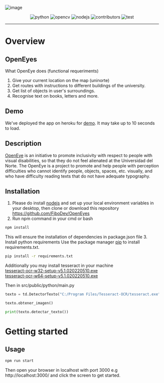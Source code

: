 ![image](https://user-images.githubusercontent.com/84251099/171055617-0ee90cc0-5b90-416c-803d-6dbdffe5fd4f.png)
<p align="center">
<img alt="python" src="https://img.shields.io/badge/python-3.10-blue"></img>
<img alt="opencv" src="https://img.shields.io/badge/open--cv--headless-4.5.5.64-blue"></img>
<img alt="nodejs" src="https://img.shields.io/badge/nodejs-v14-blue"></img>
<img alt="contributors" src="https://img.shields.io/badge/contributors-3-brightgreen"></img>
<img alt="test" src="https://img.shields.io/badge/test-passing-green"></img>
</p>  
<hr>

# Overview

## OpenEyes

What OpenEye does (functional requeriments)
1. Give your current location on the map (uninorte)
2. Get routes with instructions to different buildings of the university.
3. Get list of objects in user's surroundings.
4. Recognise text on books, letters and more.

## Demo
We've deployed the app on heroku for [demo](https://blindaigps.herokuapp.com/). It may take up to 10 seconds to load.

## Description
[OpenEye](https://blindaigps.herokuapp.com/) is an initiative to promote inclusivity with respect to people with visual disabilities, so that they do not feel alienated at the Universidad del Norte. The OpenEye is a project to promote and help people with perception difficulties who cannot identify people, objects, spaces, etc. visually, and who have difficulty reading texts that do not have adequate typography.

## Installation

1. Please do install [nodejs](https://nodejs.org/dist/v16.15.0/node-v16.15.0-x64.msi) and set up your local environment variables in your desktop, then
clone or download this repository https://github.com/FiboDev/OpenEyes
2. Run npm command in your cmd or bash 
```bash 
npm install
```
This will ensure the installation of dependencies in package.json file
3. Install python requirements
Use the package manager [pip](https://pip.pypa.io/en/stable/) to install requirements.txt.

```bash
pip install -r requirements.txt
```
Additionally you may install tesseract in your machine <br>
[tesseract-ocr-w32-setup-v5.1.020220510.exe](https://digi.bib.uni-mannheim.de/tesseract/tesseract-ocr-w64-setup-v5.1.0.20220510.exe) <br>
[tesseract-ocr-w64-setup-v5.1.020220510.exe](https://digi.bib.uni-mannheim.de/tesseract/tesseract-ocr-w64-setup-v5.1.0.20220510.exe)

Then in src/public/python/main.py 

```python 
texto = td.DetectorTexto("C:/Program Files/Tesseract-OCR/tesseract.exe") #paste here the route of your tesseract.exe file

texto.obtener_imagen()

print(texto.detectar_texto())
```

# Getting started

## Usage

```bash
npm run start
```
Then open your browser in localhost with port 3000 e.g http://localhost:3000/ and click the screen to get started.

[//]: # (Este logro es para ti mi amor, juli. By lofito)
[//]: # (Este logro es para ti mi amor, MM. By Padi)
[//]: # (Gracias ponquesito)
